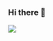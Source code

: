 ### Hi there 👋

[<img src="https://img.shields.io/badge/LinkedIn-0077B5?style=for-the-badge&logo=linkedin&logoColor=white"/>](linkedin.com/in/nicola-gulmini-576924135)
